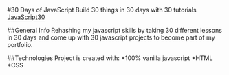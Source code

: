 #30 Days of JavaScript
Build 30 things in 30 days with 30 tutorials
[JavaScript30](https://javascript30.com/)

##General Info
Rehashing my javascript skills by taking 30 different lessons in 30 days and come up with 30 javascript projects to become part of my portfolio.

##Technologies
Project is created with:
*100% vanilla javascript
*HTML
*CSS